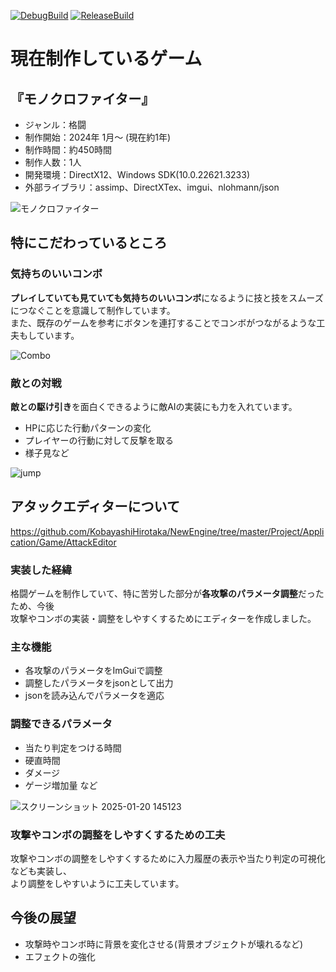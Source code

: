 [![DebugBuild](https://github.com/KobayashiHirotaka/NewEngine/actions/workflows/DebugBuild.yml/badge.svg)](https://github.com/KobayashiHirotaka/NewEngine/actions/workflows/DebugBuild.yml)
[![ReleaseBuild](https://github.com/KobayashiHirotaka/NewEngine/actions/workflows/ReleaseBuild.yml/badge.svg)](https://github.com/KobayashiHirotaka/NewEngine/actions/workflows/ReleaseBuild.yml)
# 現在制作しているゲーム
## 『モノクロファイター』
- ジャンル：格闘
- 制作開始：2024年 1月～ (現在約1年)
- 制作時間：約450時間
- 制作人数：1人
- 開発環境：DirectX12、Windows SDK(10.0.22621.3233)
- 外部ライブラリ：assimp、DirectXTex、imgui、nlohmann/json

![モノクロファイター](https://github.com/user-attachments/assets/bc0bb249-77c6-4b04-b3c0-14a262a67c2d)

## 特にこだわっているところ
### 気持ちのいいコンボ
**プレイしていても見ていても気持ちのいいコンボ**になるように技と技をスムーズにつなぐことを意識して制作しています。  
また、既存のゲームを参考にボタンを連打することでコンボがつながるような工夫もしています。

![Combo](https://github.com/user-attachments/assets/3379bbac-4e2e-44bc-9357-d0a55c0ef9df)

### 敵との対戦
**敵との駆け引き**を面白くできるように敵AIの実装にも力を入れています。
- HPに応じた行動パターンの変化
- プレイヤーの行動に対して反撃を取る
- 様子見など

![jump](https://github.com/user-attachments/assets/a7c2df31-87cb-4d40-9b42-cd2559b91fbb)


## アタックエディターについて
https://github.com/KobayashiHirotaka/NewEngine/tree/master/Project/Application/Game/AttackEditor
### 実装した経緯
格闘ゲームを制作していて、特に苦労した部分が**各攻撃のパラメータ調整**だったため、今後  
攻撃やコンボの実装・調整をしやすくするためにエディターを作成しました。

### 主な機能
- 各攻撃のパラメータをImGuiで調整
- 調整したパラメータをjsonとして出力
- jsonを読み込んでパラメータを適応

### 調整できるパラメータ
- 当たり判定をつける時間
- 硬直時間
- ダメージ
- ゲージ増加量
など

![スクリーンショット 2025-01-20 145123](https://github.com/user-attachments/assets/6d573113-f148-4d69-b5f4-13c55808abb2)

### 攻撃やコンボの調整をしやすくするための工夫
攻撃やコンボの調整をしやすくするために入力履歴の表示や当たり判定の可視化なども実装し、  
より調整をしやすいように工夫しています。

## 今後の展望
- 攻撃時やコンボ時に背景を変化させる(背景オブジェクトが壊れるなど)
- エフェクトの強化
